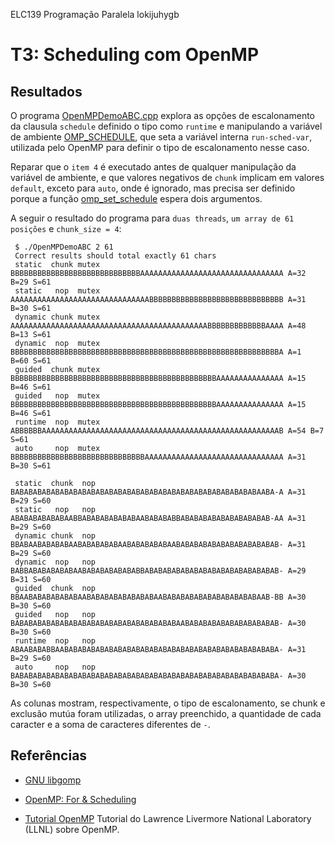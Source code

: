 ELC139 Programação Paralela
lokijuhygb

# T3: Scheduling com OpenMP

## Resultados

O programa [OpenMPDemoABC.cpp](OpenMPDemoABC.cpp) explora as opções de escalonamento da clausula `schedule` definido o tipo como `runtime` e manipulando a variável de ambiente [OMP_SCHEDULE](https://gcc.gnu.org/onlinedocs/libgomp/OMP_005fSCHEDULE.html#OMP_005fSCHEDULE), que seta a variável interna `run-sched-var`, utilizada pelo OpenMP para definir o tipo de escalonamento nesse caso.

Reparar que o `item 4` é executado antes de qualquer manipulação da variável de ambiente, e que valores negativos de `chunk` implicam em valores `default`, exceto para `auto`, onde é ignorado, mas precisa ser definido porque a função [omp_set_schedule](https://gcc.gnu.org/onlinedocs/libgomp/omp_005fset_005fschedule.html#omp_005fset_005fschedule) espera dois argumentos.

A seguir o resultado do programa para `duas threads`, `um array de 61 posições` e `chunk_size = 4`:

   ```
	$ ./OpenMPDemoABC 2 61
	Correct results should total exactly 61 chars
	static  chunk mutex BBBBBBBBBBBBBBBBBBBBBBBBBBBBBAAAAAAAAAAAAAAAAAAAAAAAAAAAAAAAA A=32 B=29 S=61
	static   nop  mutex AAAAAAAAAAAAAAAAAAAAAAAAAAAAAAABBBBBBBBBBBBBBBBBBBBBBBBBBBBBB A=31 B=30 S=61
	dynamic chunk mutex AAAAAAAAAAAAAAAAAAAAAAAAAAAAAAAAAAAAAAAAAAAABBBBBBBBBBBBBAAAA A=48 B=13 S=61
	dynamic  nop  mutex BBBBBBBBBBBBBBBBBBBBBBBBBBBBBBBBBBBBBBBBBBBBBBBBBBBBBBBBBBBBA A=1  B=60 S=61
	guided  chunk mutex BBBBBBBBBBBBBBBBBBBBBBBBBBBBBBBBBBBBBBBBBBBBBBAAAAAAAAAAAAAAA A=15 B=46 S=61
	guided   nop  mutex BBBBBBBBBBBBBBBBBBBBBBBBBBBBBBBBBBBBBBBBBBBBBBAAAAAAAAAAAAAAA A=15 B=46 S=61
	runtime  nop  mutex ABBBBBBAAAAAAAAAAAAAAAAAAAAAAAAAAAAAAAAAAAAAAAAAAAAAAAAAAAAAB A=54 B=7  S=61
	auto     nop  mutex BBBBBBBBBBBBBBBBBBBBBBBBBBBBBBAAAAAAAAAAAAAAAAAAAAAAAAAAAAAAA A=31 B=30 S=61

	static  chunk  nop  BABABABABABABABABABABABABABABABABABABABABABABABABABABABAABA-A A=31 B=29 S=60
	static   nop   nop  ABABABABABABAABBABABABABABABAABABABABBABABABABABABABABABAB-AA A=31 B=29 S=60
	dynamic chunk  nop  BBABAABABABABAABABABABABAABABABABABAABABABABABABABABABABABAB- A=31 B=29 S=60
	dynamic  nop   nop  BABBABABABABABAABABABABABABABBABABABABABABABABABABABABABABAB- A=29 B=31 S=60
	guided  chunk  nop  BBAABABABABABABAABABABABABABABABAABABABABABABABABABABABAAB-BB A=30 B=30 S=60
	guided   nop   nop  BABABABABABABABABABABABABABABABABABABAABABABABABABABABABABAB- A=30 B=30 S=60
	runtime  nop   nop  ABAABABABBAABABABABABABABABABABABABABABABABABABABABABABABABA- A=31 B=29 S=60
	auto     nop   nop  BABABABABABABABABABABABABABABABABABABABABABABABABABABABABABA- A=30 B=30 S=60
   ```
As colunas mostram, respectivamente, o tipo de escalonamento, se chunk e exclusão mutúa foram utilizadas, o array preenchido, a quantidade de cada caracter e a soma de caracteres diferentes de `-`.

## Referências

- [GNU libgomp](https://gcc.gnu.org/onlinedocs/libgomp/)

- [OpenMP: For & Scheduling](http://jakascorner.com/blog/2016/06/omp-for-scheduling.html)

- [Tutorial OpenMP](https://computing.llnl.gov/tutorials/openMP/)
Tutorial do Lawrence Livermore National Laboratory (LLNL) sobre OpenMP.

